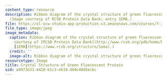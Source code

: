 ```yaml
---
content_type: resource
description: Ribbon diagram of the crystal structure of green fluorescent protein.
  (Image courtesy of RCSB Protein Data Bank; entry 1EMA.)
file: https://ol-ocw-studio-app-production.s3.amazonaws.com/courses/7-341-brightening-up-life-harnessing-the-power-of-fluorescence-imaging-to-observe-biology-in-action-fall-2006/e9973d314428b1c3e619d88c48d5ecbc_7-341f06.jpg
file_type: image/jpeg
image_metadata:
  caption: Ribbon diagram of the crystal structure of green fluorescent protein. (Image
    courtesy of [RCSB Protein Data Bank](http://www.rcsb.org/pdb/home/home.do) entry
    [1EMA](https://www.rcsb.org/structure/1ema).)
  credit: ''
  image-alt: Ribbon diagram of the crystal structure of green fluorescent protein.
resourcetype: Image
title: Crystal Structure of Green Fluorescent Protein
uid: e9973d31-4428-b1c3-e619-d88c48d5ecbc
---
```


